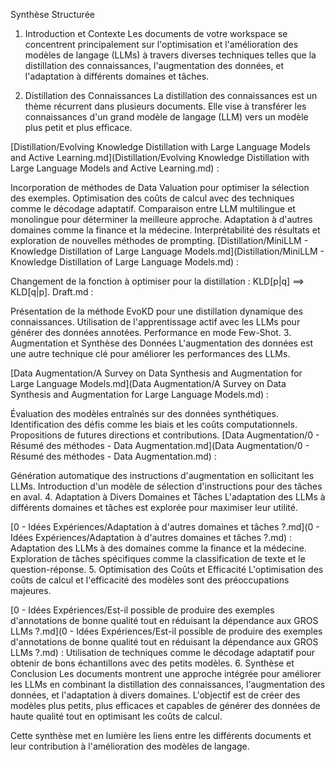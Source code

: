 Synthèse Structurée
1. Introduction et Contexte
Les documents de votre workspace se concentrent principalement sur l'optimisation et l'amélioration des modèles de langage (LLMs) à travers diverses techniques telles que la distillation des connaissances, l'augmentation des données, et l'adaptation à différents domaines et tâches.

2. Distillation des Connaissances
La distillation des connaissances est un thème récurrent dans plusieurs documents. Elle vise à transférer les connaissances d'un grand modèle de langage (LLM) vers un modèle plus petit et plus efficace.

[Distillation/Evolving Knowledge Distillation with Large Language Models and Active Learning.md](Distillation/Evolving Knowledge Distillation with Large Language Models and Active Learning.md) :

Incorporation de méthodes de Data Valuation pour optimiser la sélection des exemples.
Optimisation des coûts de calcul avec des techniques comme le décodage adaptatif.
Comparaison entre LLM multilingue et monolingue pour déterminer la meilleure approche.
Adaptation à d'autres domaines comme la finance et la médecine.
Interprétabilité des résultats et exploration de nouvelles méthodes de prompting.
[Distillation/MiniLLM - Knowledge Distillation of Large Language Models.md](Distillation/MiniLLM - Knowledge Distillation of Large Language Models.md) :

Changement de la fonction à optimiser pour la distillation : KLD[p|q] ==> KLD[q|p].
Draft.md :

Présentation de la méthode EvoKD pour une distillation dynamique des connaissances.
Utilisation de l'apprentissage actif avec les LLMs pour générer des données annotées.
Performance en mode Few-Shot.
3. Augmentation et Synthèse des Données
L'augmentation des données est une autre technique clé pour améliorer les performances des LLMs.

[Data Augmentation/A Survey on Data Synthesis and Augmentation for Large Language Models.md](Data Augmentation/A Survey on Data Synthesis and Augmentation for Large Language Models.md) :

Évaluation des modèles entraînés sur des données synthétiques.
Identification des défis comme les biais et les coûts computationnels.
Propositions de futures directions et contributions.
[Data Augmentation/0 - Résumé des méthodes - Data Augmentation.md](Data Augmentation/0 - Résumé des méthodes - Data Augmentation.md) :

Génération automatique des instructions d'augmentation en sollicitant les LLMs.
Introduction d'un modèle de sélection d'instructions pour des tâches en aval.
4. Adaptation à Divers Domaines et Tâches
L'adaptation des LLMs à différents domaines et tâches est explorée pour maximiser leur utilité.

[0 - Idées Expériences/Adaptation à d'autres domaines et tâches ?.md](0 - Idées Expériences/Adaptation à d'autres domaines et tâches ?.md) :
Adaptation des LLMs à des domaines comme la finance et la médecine.
Exploration de tâches spécifiques comme la classification de texte et le question-réponse.
5. Optimisation des Coûts et Efficacité
L'optimisation des coûts de calcul et l'efficacité des modèles sont des préoccupations majeures.

[0 - Idées Expériences/Est-il possible de produire des exemples d'annotations de bonne qualité tout en réduisant la dépendance aux GROS LLMs ?.md](0 - Idées Expériences/Est-il possible de produire des exemples d'annotations de bonne qualité tout en réduisant la dépendance aux GROS LLMs ?.md) :
Utilisation de techniques comme le décodage adaptatif pour obtenir de bons échantillons avec des petits modèles.
6. Synthèse et Conclusion
Les documents montrent une approche intégrée pour améliorer les LLMs en combinant la distillation des connaissances, l'augmentation des données, et l'adaptation à divers domaines. L'objectif est de créer des modèles plus petits, plus efficaces et capables de générer des données de haute qualité tout en optimisant les coûts de calcul.

Cette synthèse met en lumière les liens entre les différents documents et leur contribution à l'amélioration des modèles de langage.